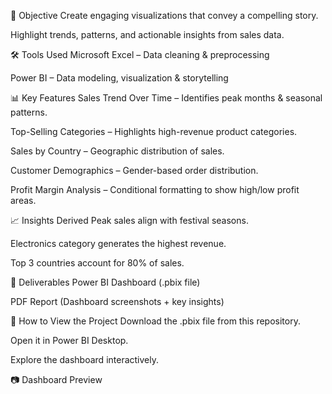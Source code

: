 🎯 Objective
Create engaging visualizations that convey a compelling story.

Highlight trends, patterns, and actionable insights from sales data.

🛠 Tools Used
Microsoft Excel – Data cleaning & preprocessing

Power BI – Data modeling, visualization & storytelling

📊 Key Features
Sales Trend Over Time – Identifies peak months & seasonal patterns.

Top-Selling Categories – Highlights high-revenue product categories.

Sales by Country – Geographic distribution of sales.

Customer Demographics – Gender-based order distribution.

Profit Margin Analysis – Conditional formatting to show high/low profit areas.

📈 Insights Derived
Peak sales align with festival seasons.

Electronics category generates the highest revenue.

Top 3 countries account for 80% of sales.

📁 Deliverables
Power BI Dashboard (.pbix file)

PDF Report (Dashboard screenshots + key insights)

🚀 How to View the Project
Download the .pbix file from this repository.

Open it in Power BI Desktop.

Explore the dashboard interactively.

📷 Dashboard Preview
